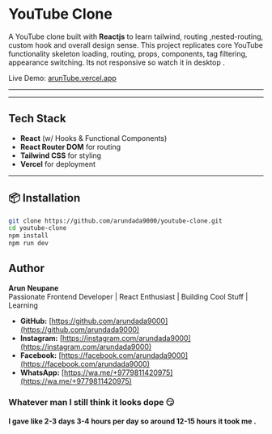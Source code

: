 # YouTube Clone

A YouTube clone built with **Reactjs** to learn tailwind, routing ,nested-routing, custom hook and overall design sense. This project replicates core YouTube functionality skeleton loading, routing, props, components, tag filtering, appearance switching. Its not responsive so watch it in desktop .

Live Demo: [arunTube.vercel.app](https://aruntube.vercel.app)

---

---

## Tech Stack

- **React** (w/ Hooks & Functional Components)
- **React Router DOM** for routing
- **Tailwind CSS** for styling
- **Vercel** for deployment

---

## 📦 Installation

```bash
git clone https://github.com/arundada9000/youtube-clone.git
cd youtube-clone
npm install
npm run dev
```

## Author

**Arun Neupane**  
Passionate Frontend Developer | React Enthusiast | Building Cool Stuff | Learning

- **GitHub:** [https://github.com/arundada9000](https://github.com/arundada9000)
- **Instagram:** [https://instagram.com/arundada9000](https://instagram.com/arundada9000)
- **Facebook:** [https://facebook.com/arundada9000](https://facebook.com/arundada9000)
- **WhatsApp:** [https://wa.me/+9779811420975](https://wa.me/+9779811420975)

### Whatever man I still think it looks dope 😏

#### I gave like 2-3 days 3-4 hours per day so around 12-15 hours it took me .
